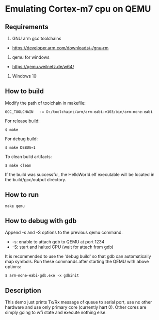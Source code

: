 # Emulating Cortex-m7 cpu on QEMU

## Requirements

1. GNU arm gcc toolchains 
  - https://developer.arm.com/downloads/-/gnu-rm
1. qemu for windows
  - https://qemu.weilnetz.de/w64/
1. Windows 10


## How to build

Modify the path of toolchain in makefile:

```
GCC_TOOLCHAIN   := D:/toolchains/arm/arm-eabi-v103/bin/arm-none-eabi
```

For release build:

```
$ make 
```

For debug build:

```
$ make DEBUG=1
```

To clean build artifacts:

```
$ make clean
```

If the build was successful, the HelloWorld.elf executable will be located in the build/gcc/output directory.


## How to run

```
make qemu
```


## How to debug with gdb

Append -s and -S options to the previous qemu command.

- -s: enable to attach gdb to QEMU at port 1234
- -S: start and halted CPU (wait for attach from gdb)

It is recommended to use the 'debug build' so that gdb can automatically map symbols.
Run these commands after starting the QEMU with above options:

```
$ arm-none-eabi-gdb.exe -x gdbinit
```


## Description

This demo just prints Tx/Rx message of queue to serial port, use no
other hardware and use only primary core (currently hart 0).
Other cores are simply going to wfi state and execute nothing else.
